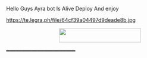 ​Hello Guys Ayra bot Is Alive Deploy And enjoy 

https://te.legra.ph/file/64cf39a04497d9deade8b.jpg

<p align="center"><a href="https://heroku.com/deploy?template=https://github.com/wtftoxicop/bot"> <img src="https://img.shields.io/badge/Deploy%20To%20Heroku-black?style=for-the-badge&logo=heroku" width="220" height="38.45"/></a></p>
 ━━━━━━━━━━━━━━━━━━━━━━

#

